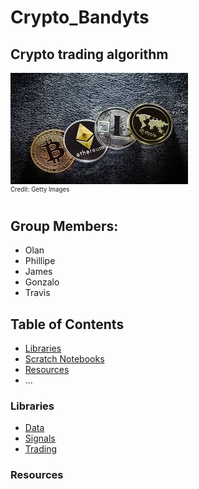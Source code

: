 # Crypto_Bandyts
## Crypto trading algorithm

![](images/crypto_image.jpg "Source: https://www.telegraph.co.uk/technology/digital-money/how-to-understand-cryptocurrency-terminology/")  
<sup><sup>Credit: Getty Images</sup></sup>

  
## Group Members:
* Olan
* Phillipe
* James
* Gonzalo
* Travis

## Table of Contents
* [Libraries](#Libraries)
* [Scratch Notebooks](notebooks)
* [Resources](#Resources)
* ...

### Libraries
* [Data](libs/data)
* [Signals](libs/signals)
* [Trading](libs/trading)

### Resources 


